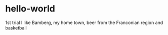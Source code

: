 # hello-world
1st trial
I like Bamberg, my home town, beer from the Franconian region and basketball
